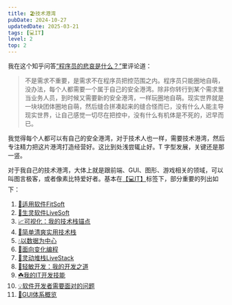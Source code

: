 ```yaml
---
title: 🏖️技术港湾
pubDate: 2024-10-27
updatedDate: 2025-03-21
tags: [💻IT]
level: 2
top: 2
---
```


我在这个知乎问答[“程序员的悲哀是什么？”](https://www.zhihu.com/question/399148081/answer/3449771459)里评论道：

> 不是需求不重要，是需求不在程序员把控范围之内。程序员只能圈地自萌，没办法，每个人都需要一个属于自己的安全港湾。除非你转行到某个需求里当业务人员，到时候又需要新的安全港湾，一样玩圈地自萌。现实世界就是一块块团体圈地自萌，然后缝合拼凑起来的缝合怪而已，没有什么人能主导现实世界，让自己感觉一切尽在把控中，没有什么有机体是不死的，迟早而已。

我觉得每个人都可以有自己的安全港湾，对于技术人也一样，需要技术港湾，然后专注精力把这片港湾打造经营好。这比到处浅尝辄止好。T 字型发展，关键还是那一竖。

对于我自己的技术港湾，大体上就是跟前端、GUI、图形、游戏相关的领域，可以叫图言极客，或者像素比特爱好者。基本在[【💻IT】](/lab/filter/all-💻IT)标签下，部分重要的列出如下：

1. [🩵适用软件FitSoft](/lab/20240623-fit-software)
2. [💚生灵软件LiveSoft](/lab/20250222-live-soft)
3. [📈可视化：我的技术栈锚点](/lab/20250309-vis-as-tech-anchor)
4. [🥚简单清爽实用技术栈](/lab/20250322-simple-tech-stack)
5. [💧以数据为中心](/lab/20250125-data-centric)
6. [🌊面向变化编程](/lab/20250119-change-oriented)
7. [🍔灵动堆栈LiveStack](/lab/20250127-live-stack)
8. [🧚轻敏开发：我的开发之道](/lab/20250321-light-agile-dev-tao)
9. [☘️我的IT开发技能](/lab/20250321-my-it-skills)
10. [💡软件开发者需要面对的问题](/lab/20250321-dev-problems)
11. [📱GUI体系概览](/lab/20241103-gui-system)
